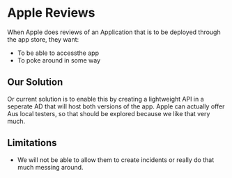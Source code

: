 # Apple Reviews

When Apple does reviews of an Application that is to be deployed through the app store, they want:

- To be able to accessthe app
- To poke around in some way

## Our Solution

Or current solution is to enable this by creating a lightweight API in a seperate AD that will host both versions of the app.
Apple can actually offer Aus local testers, so that should be explored because we like that very much.

## Limitations

- We will not be able to allow them to create incidents or really do that much messing around.
